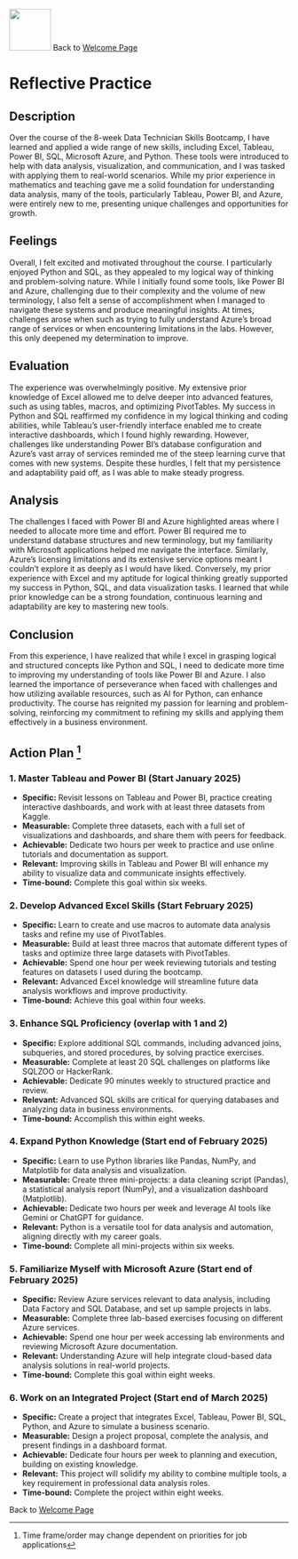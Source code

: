 <img src="https://github.com/user-attachments/assets/b1725bfc-582f-46ac-8515-c477caff3150" width="75" height="75" />         Back to [Welcome Page](https://andypeacock215.github.io/Welcome-To-My-Profile/)


# Reflective Practice


## Description
Over the course of the 8-week Data Technician Skills Bootcamp, I have learned and applied a wide range of new skills, including Excel, Tableau, Power BI, SQL, Microsoft Azure, and Python. These tools were introduced to help with data analysis, visualization, and communication, and I was tasked with applying them to real-world scenarios. While my prior experience in mathematics and teaching gave me a solid foundation for understanding data analysis, many of the tools, particularly Tableau, Power BI, and Azure, were entirely new to me, presenting unique challenges and opportunities for growth.


## Feelings
Overall, I felt excited and motivated throughout the course. I particularly enjoyed Python and SQL, as they appealed to my logical way of thinking and problem-solving nature. While I initially found some tools, like Power BI and Azure, challenging due to their complexity and the volume of new terminology, I also felt a sense of accomplishment when I managed to navigate these systems and produce meaningful insights. At times, challenges arose when such as trying to fully understand Azure’s broad range of services or when encountering limitations in the labs. However, this only deepened my determination to improve.


## Evaluation
The experience was overwhelmingly positive. My extensive prior knowledge of Excel allowed me to delve deeper into advanced features, such as using tables, macros, and optimizing PivotTables. My success in Python and SQL reaffirmed my confidence in my logical thinking and coding abilities, while Tableau’s user-friendly interface enabled me to create interactive dashboards, which I found highly rewarding. However, challenges like understanding Power BI’s database configuration and Azure’s vast array of services reminded me of the steep learning curve that comes with new systems. Despite these hurdles, I felt that my persistence and adaptability paid off, as I was able to make steady progress.


## Analysis
The challenges I faced with Power BI and Azure highlighted areas where I needed to allocate more time and effort. Power BI required me to understand database structures and new terminology, but my familiarity with Microsoft applications helped me navigate the interface. Similarly, Azure’s licensing limitations and its extensive service options meant I couldn’t explore it as deeply as I would have liked. Conversely, my prior experience with Excel and my aptitude for logical thinking greatly supported my success in Python, SQL, and data visualization tasks. I learned that while prior knowledge can be a strong foundation, continuous learning and adaptability are key to mastering new tools.


## Conclusion
From this experience, I have realized that while I excel in grasping logical and structured concepts like Python and SQL, I need to dedicate more time to improving my understanding of tools like Power BI and Azure. I also learned the importance of perseverance when faced with challenges and how utilizing available resources, such as AI for Python, can enhance productivity. The course has reignited my passion for learning and problem-solving, reinforcing my commitment to refining my skills and applying them effectively in a business environment.


## Action Plan [^1]

### 1. Master Tableau and Power BI (Start January 2025)
* **Specific:** Revisit lessons on Tableau and Power BI, practice creating interactive dashboards, and work with at least three datasets from Kaggle.
* **Measurable:** Complete three datasets, each with a full set of visualizations and dashboards, and share them with peers for feedback.
* **Achievable:** Dedicate two hours per week to practice and use online tutorials and documentation as support.
* **Relevant:** Improving skills in Tableau and Power BI will enhance my ability to visualize data and communicate insights effectively.
* **Time-bound:** Complete this goal within six weeks.


### 2. Develop Advanced Excel Skills (Start February 2025)
* **Specific:** Learn to create and use macros to automate data analysis tasks and refine my use of PivotTables.
* **Measurable:** Build at least three macros that automate different types of tasks and optimize three large datasets with PivotTables.
* **Achievable:** Spend one hour per week reviewing tutorials and testing features on datasets I used during the bootcamp.
* **Relevant:** Advanced Excel knowledge will streamline future data analysis workflows and improve productivity.
* **Time-bound:** Achieve this goal within four weeks.


### 3. Enhance SQL Proficiency (overlap with 1 and 2)
* **Specific:** Explore additional SQL commands, including advanced joins, subqueries, and stored procedures, by solving practice exercises.
* **Measurable:** Complete at least 20 SQL challenges on platforms like SQLZOO or HackerRank.
* **Achievable:** Dedicate 90 minutes weekly to structured practice and review.
* **Relevant:** Advanced SQL skills are critical for querying databases and analyzing data in business environments.
* **Time-bound:** Accomplish this within eight weeks.


### 4. Expand Python Knowledge (Start end of February 2025)
* **Specific:** Learn to use Python libraries like Pandas, NumPy, and Matplotlib for data analysis and visualization.
* **Measurable:** Create three mini-projects: a data cleaning script (Pandas), a statistical analysis report (NumPy), and a visualization dashboard (Matplotlib).
* **Achievable:** Dedicate two hours per week and leverage AI tools like Gemini or ChatGPT for guidance.
* **Relevant:** Python is a versatile tool for data analysis and automation, aligning directly with my career goals.
* **Time-bound:** Complete all mini-projects within six weeks.


### 5. Familiarize Myself with Microsoft Azure (Start end of February 2025)
* **Specific:** Review Azure services relevant to data analysis, including Data Factory and SQL Database, and set up sample projects in labs.
* **Measurable:** Complete three lab-based exercises focusing on different Azure services.
* **Achievable:** Spend one hour per week accessing lab environments and reviewing Microsoft Azure documentation.
* **Relevant:** Understanding Azure will help integrate cloud-based data analysis solutions in real-world projects.
* **Time-bound:** Complete this goal within eight weeks.


### 6. Work on an Integrated Project (Start end of March 2025)
* **Specific:** Create a project that integrates Excel, Tableau, Power BI, SQL, Python, and Azure to simulate a business scenario.
* **Measurable:** Design a project proposal, complete the analysis, and present findings in a dashboard format.
* **Achievable:** Dedicate four hours per week to planning and execution, building on existing knowledge.
* **Relevant:** This project will solidify my ability to combine multiple tools, a key requirement in professional data analysis roles.
* **Time-bound:** Complete the project within eight weeks.

[^1]: Time frame/order may change dependent on priorities for job applications


Back to [Welcome Page](https://andypeacock215.github.io/Welcome-To-My-Profile/)
